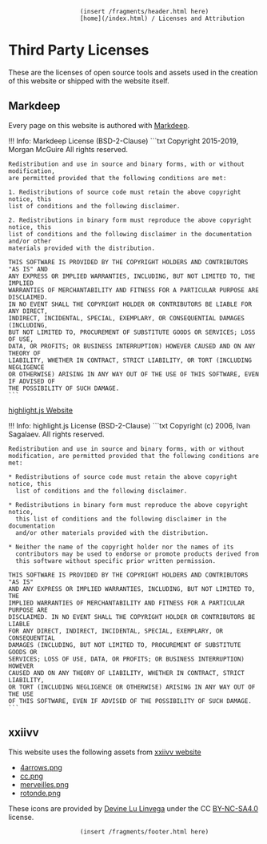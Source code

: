                         (insert /fragments/header.html here) 
                        [home](/index.html) / Licenses and Attribution
                        
# Third Party Licenses

These are the licenses of open source tools and assets used in the creation of
this website or shipped with the website itself.

## Markdeep

Every page on this website is authored with [Markdeep](https://casual-effects.com/markdeep/).

!!! Info: Markdeep License (BSD-2-Clause)
    ```txt
    Copyright 2015-2019, Morgan McGuire
    All rights reserved.
    
    Redistribution and use in source and binary forms, with or without modification, 
    are permitted provided that the following conditions are met:
    
    1. Redistributions of source code must retain the above copyright notice, this
    list of conditions and the following disclaimer.
    
    2. Redistributions in binary form must reproduce the above copyright notice, this
    list of conditions and the following disclaimer in the documentation and/or other
    materials provided with the distribution.
    
    THIS SOFTWARE IS PROVIDED BY THE COPYRIGHT HOLDERS AND CONTRIBUTORS "AS IS" AND 
    ANY EXPRESS OR IMPLIED WARRANTIES, INCLUDING, BUT NOT LIMITED TO, THE IMPLIED 
    WARRANTIES OF MERCHANTABILITY AND FITNESS FOR A PARTICULAR PURPOSE ARE DISCLAIMED. 
    IN NO EVENT SHALL THE COPYRIGHT HOLDER OR CONTRIBUTORS BE LIABLE FOR ANY DIRECT, 
    INDIRECT, INCIDENTAL, SPECIAL, EXEMPLARY, OR CONSEQUENTIAL DAMAGES (INCLUDING, 
    BUT NOT LIMITED TO, PROCUREMENT OF SUBSTITUTE GOODS OR SERVICES; LOSS OF USE, 
    DATA, OR PROFITS; OR BUSINESS INTERRUPTION) HOWEVER CAUSED AND ON ANY THEORY OF 
    LIABILITY, WHETHER IN CONTRACT, STRICT LIABILITY, OR TORT (INCLUDING NEGLIGENCE 
    OR OTHERWISE) ARISING IN ANY WAY OUT OF THE USE OF THIS SOFTWARE, EVEN IF ADVISED OF
    THE POSSIBILITY OF SUCH DAMAGE.
    ```

[highlight.js Website](https://highlightjs.org/)

!!! Info: highlight.js License (BSD-2-Clause)
    ```txt
    Copyright (c) 2006, Ivan Sagalaev.
    All rights reserved.
    
    Redistribution and use in source and binary forms, with or without
    modification, are permitted provided that the following conditions are met:
    
    * Redistributions of source code must retain the above copyright notice, this
      list of conditions and the following disclaimer.
      
    * Redistributions in binary form must reproduce the above copyright notice,
      this list of conditions and the following disclaimer in the documentation
      and/or other materials provided with the distribution.
      
    * Neither the name of the copyright holder nor the names of its
      contributors may be used to endorse or promote products derived from
      this software without specific prior written permission.
      
    THIS SOFTWARE IS PROVIDED BY THE COPYRIGHT HOLDERS AND CONTRIBUTORS "AS IS"
    AND ANY EXPRESS OR IMPLIED WARRANTIES, INCLUDING, BUT NOT LIMITED TO, THE
    IMPLIED WARRANTIES OF MERCHANTABILITY AND FITNESS FOR A PARTICULAR PURPOSE ARE
    DISCLAIMED. IN NO EVENT SHALL THE COPYRIGHT HOLDER OR CONTRIBUTORS BE LIABLE
    FOR ANY DIRECT, INDIRECT, INCIDENTAL, SPECIAL, EXEMPLARY, OR CONSEQUENTIAL
    DAMAGES (INCLUDING, BUT NOT LIMITED TO, PROCUREMENT OF SUBSTITUTE GOODS OR
    SERVICES; LOSS OF USE, DATA, OR PROFITS; OR BUSINESS INTERRUPTION) HOWEVER
    CAUSED AND ON ANY THEORY OF LIABILITY, WHETHER IN CONTRACT, STRICT LIABILITY,
    OR TORT (INCLUDING NEGLIGENCE OR OTHERWISE) ARISING IN ANY WAY OUT OF THE USE
    OF THIS SOFTWARE, EVEN IF ADVISED OF THE POSSIBILITY OF SUCH DAMAGE.
    ```

## xxiivv

This website uses the following assets from [xxiivv website](https://wiki.xxiivv.com/)

* [4arrows.png](/data/site/icons/4arrows.png)
* [cc.png](/data/site/icons/cc.png)
* [merveilles.png](/data/site/icons/merveilles.png)
* [rotonde.png](/data/site/icons/rotonde.png)

These icons are provided by 
[Devine Lu Linvega](https://wiki.xxiivv.com/site/devine_lu_linvega.html) under the CC 
[BY-NC-SA4.0](https://creativecommons.org/licenses/by-nc-sa/4.0/) license.

                        (insert /fragments/footer.html here) 